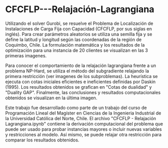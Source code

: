 # CFCFLP---Relajación-Lagrangiana

Utilizando el solver Gurobi, se resuelve el Problema de Localización de Instalaciones de Carga Fija con Capacidad (CFCFLP, por sus siglas en inglés). Para crear parámetros
aleatorios se utiliza una semilla fija y se define la latitud y longitud según las coordenadas de la región de Coquimbo, Chile. La formulación matemática y los resultados de 
la optimización para una instancia de 20 clientes se visualizan en las 3 primeras imagenes.

Para conocer el comportamiento de la relajación lagrangiana frente a un problema NP-Hard, se utiliza el método del subgradiente relajando la primera restricción (ver imagenes
de los subproblemas). La heurística se ejecuta con cotas iniciales eficientes e ineficientes definidas por Daskin (1995). Los resultados obtenidos se grafican en "Cotas de
dualidad" y "Duality GAP". Finalmente, las conclusiones y resultados computacionales obtenidos se visualizan en la última imagen. 

Este trabajo fue desarrollado como parte de un trabajo del curso de Programación Lineal del Magíster en Ciencias de la Ingenieria Industrial de la Universidad Católica del 
Norte, Chile. El archivo "CFCFLP - Relajación Lagrangiana.ipynb" contiene la derivación computacional del problema que puede ser usado para probar instancias mayores o 
incluir nuevas variables y restricciones al modelo. Así mismo, se puede relajar otra restricción para comparar los resultados obtenidos.
